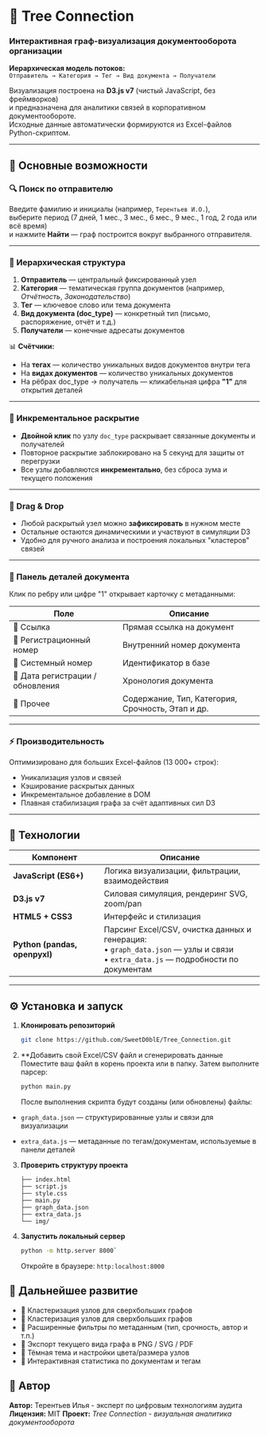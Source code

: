 # 🌳 Tree Connection
### Интерактивная граф-визуализация документооборота организации  

**Иерархическая модель потоков:**  
`Отправитель → Категория → Тег → Вид документа → Получатели`

Визуализация построена на **D3.js v7** (чистый JavaScript, без фреймворков)  
и предназначена для аналитики связей в корпоративном документообороте.  
Исходные данные автоматически формируются из Excel-файлов Python-скриптом.

---

## 🚀 Основные возможности

### 🔍 Поиск по отправителю
Введите фамилию и инициалы (например, `Терентьев И.О.`),  
выберите период (7 дней, 1 мес., 3 мес., 6 мес., 9 мес., 1 год, 2 года или всё время)  
и нажмите **Найти** — граф построится вокруг выбранного отправителя.

---

### 🌳 Иерархическая структура

1. **Отправитель** — центральный фиксированный узел  
2. **Категория** — тематическая группа документов (например, *Отчётность*, *Законодательство*)  
3. **Тег** — ключевое слово или тема документа  
4. **Вид документа (doc_type)** — конкретный тип (письмо, распоряжение, отчёт и т.д.)  
5. **Получатели** — конечные адресаты документов  

📊 **Счётчики:**
- На **тегах** — количество уникальных видов документов внутри тега  
- На **видах документов** — количество уникальных документов  
- На рёбрах doc_type → получатель — кликабельная цифра **"1"** для открытия деталей

---

### 🧭 Инкрементальное раскрытие
- **Двойной клик** по узлу `doc_type` раскрывает связанные документы и получателей  
- Повторное раскрытие заблокировано на 5 секунд для защиты от перегрузки  
- Все узлы добавляются **инкрементально**, без сброса зума и текущего положения  

---

### 🧲 Drag & Drop
- Любой раскрытый узел можно **зафиксировать** в нужном месте  
- Остальные остаются динамическими и участвуют в симуляции D3  
- Удобно для ручного анализа и построения локальных "кластеров" связей  

---

### 🔎 Панель деталей документа
Клик по ребру или цифре "1" открывает карточку с метаданными:

| Поле | Описание |
|------|-----------|
| 🔗 Ссылка | Прямая ссылка на документ |
| 🧾 Регистрационный номер | Внутренний номер документа |
| 🧮 Системный номер | Идентификатор в базе |
| 📅 Дата регистрации / обновления | Хронология документа |
| 🧠 Прочее | Содержание, Тип, Категория, Срочность, Этап и др. |

---

### ⚡ Производительность
Оптимизировано для больших Excel-файлов (13 000+ строк):

- Уникализация узлов и связей  
- Кэширование раскрытых данных  
- Инкрементальное добавление в DOM  
- Плавная стабилизация графа за счёт адаптивных сил D3  

---

## 🧩 Технологии

| Компонент | Описание |
|------------|-----------|
| **JavaScript (ES6+)** | Логика визуализации, фильтрации, взаимодействия |
| **D3.js v7** | Силовая симуляция, рендеринг SVG, zoom/pan |
| **HTML5 + CSS3** | Интерфейс и стилизация |
| **Python (pandas, openpyxl)** | Парсинг Excel/CSV, очистка данных и генерация:<br>• `graph_data.json` — узлы и связи<br>• `extra_data.js` — подробности по документам |

---

## ⚙️ Установка и запуск

1. **Клонировать репозиторий**
   ```bash
   git clone https://github.com/SweetD0blE/Tree_Connection.git
2. **Добавить свой Excel/CSV файл и сгенерировать данные
   Поместите ваш файл в корень проекта или в папку. Затем выполните парсер:
   ```bash
   python main.py
   ```
   После выполнения скрипта будут созданы (или обновлены) файлы:

  * `graph_data.json` — структурированные узлы и связи для визуализации

  * `extra_data.js` — метаданные по тегам/документам, используемые в панели деталей

3. **Проверить структуру проекта**
    ```
    ├── index.html
    ├── script.js
    ├── style.css
    ├── main.py
    ├── graph_data.json
    ├── extra_data.js
    └── img/
   ```

4. **Запустить локальный сервер**
   ```bash
   python -m http.server 8000`
   ```
   Откройте в браузере:
   `http:localhost:8000`

## 🌱 Дальнейшее развитие
* 🔹 Кластеризация узлов для сверхбольших графов
* 🔹 Кластеризация узлов для сверхбольших графов
* 🔹 Расширенные фильтры по метаданным (тип, срочность, автор и т.п.)
* 🔹 Экспорт текущего вида графа в PNG / SVG / PDF
* 🔹 Тёмная тема и настройки цвета/размера узлов
* 🔹 Интерактивная статистика по документам и тегам

## 👤 Автор
**Автор:** Терентьев Илья - эксперт по цифровым технологиям аудита
**Лицензия:** MIT
**Проект:** *Tree Connection* - *визуальная аналитика документооборота*
